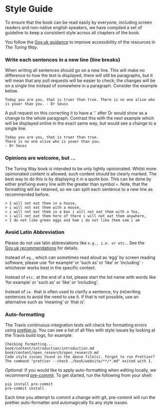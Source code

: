 # Style Guide

To ensure that the book can be read easily by everyone, including screen readers and non-native english speakers, we have compiled a set of guideline to keep a consistent style across all chapters of the book.

You follow the [Gov.uk guidance](https://www.gov.uk/guidance/content-design/writing-for-gov-uk) to improve accessibility of the resources in _The Turing Way_.

### Write each sentences in a new line (line breaks)

When writing all sentences should go on a new line.
This will make no difference to how the text is displayed, there will still be paragraphs, but it will mean that any pull requests will be easier to check; the changes will be on a single line instead of somewhere in a paragraph. Consider the example below.

 ```
Today you are you, that is truer than true. There is no one alive who is youer than you. - Dr Seuss
```

 A pull request on this correcting it to have a ‘.’ after Dr would show as a change to the whole paragraph.
Contrast this with the next example which will be displayed online in the exact same way, but would see a change to a single line.

 ```
Today you are you, that is truer than true.
There is no one alive who is youer than you.
- Dr Seuss
```

### Opinions are welcome, but ...

The Turing Way book is intended to be only lightly opinionated.
Whilst more opinionated content is allowed, such content should be clearly marked.
The best way to do this is by displaying it in a quote box.
This can be done by either prefixing every line with the greater than symbol `>`.
Note, that the formatting will be retained, so we can split each sentence to a new line as recommended before.

```
> I will not eat them in a house,
> i will not eat them with a mouse,
> i will not eat them in a box i will not eat them with a fox,
> i will not eat them here of there i will not eat them anywhere,
> I do not like green eggs and ham i do not like them sam i am
```

### Avoid Latin Abbreviation

Please do not use latin abbreviations like `e.g., i.e. or etc.`.
See the [Gov.uk recommendations](https://www.gov.uk/guidance/style-guide/a-to-z-of-gov-uk-style#eg-etc-and-ie) for details.

Instead of `eg.`, which can sometimes read aloud as ‘egg’ by screen reading software, please use ‘for example’ or ‘such as’ or ‘like’ or ‘including’ - whichever works best in the specific context.

Instead of `etc.` at the end of a list, please start the list name with words like ‘for example’ or ‘such as’ or ‘like’ or ‘including’.

Instead of `ie.` that is often used to clarify a sentence, try (re)writing sentences to avoid the need to use it.
If that is not possible, use an alternative such as ‘meaning’ or ‘that is’.

### Auto-formatting

The Travis continuous-integration tests will check for formatting errors using [prettier.io](https://prettier.io). You can see a list of all files with style issues by looking at the Travis build logs, for example:

```
Checking formatting...
book/content/introduction/introduction.md
book/content/open_research/open_research.md
Code style issues found in the above file(s). Forgot to run Prettier?
The command "prettier --check ./book/website/**/*.md" exited with 1.
```

*Optional:* If you would like to apply auto-formatting when editing locally, we recommend [pre-commit](https://pre-commit.com/). To get started, run the following from your shell:

```
pip install pre-commit
pre-commit install
```

Each time you attempt to commit a change with git, pre-commit will run the prettier auto-formatter and automagically fix any style issues.
